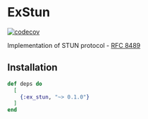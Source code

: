 # ExStun

[![codecov](https://codecov.io/gh/elixir-webrtc/ex_stun/branch/master/graph/badge.svg?token=7FJ64MDD0J)](https://codecov.io/gh/elixir-webrtc/ex_stun)

Implementation of STUN protocol - [RFC 8489](https://datatracker.ietf.org/doc/html/rfc8489)

## Installation
```elixir
def deps do
  [
    {:ex_stun, "~> 0.1.0"}
  ]
end
```